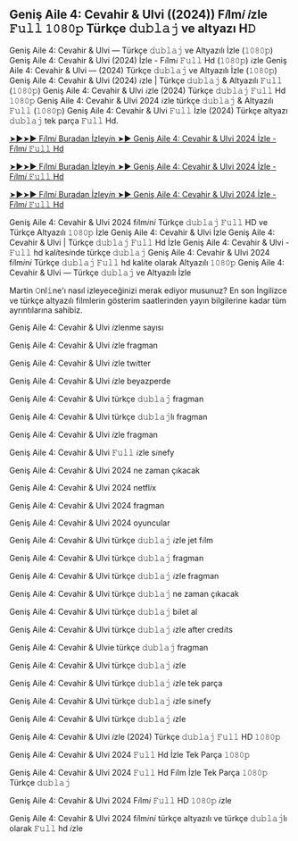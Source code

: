 ## Geniş Aile 4: Cevahir & Ulvi ((2024)) F𝑖lm𝑖 𝑖zle 𝙵𝚞𝚕𝚕 𝟷𝟶𝟾𝟶𝚙 Türkçe 𝚍𝚞𝚋𝚕𝚊𝚓 ve altyazı H𝙳

Geniş Aile 4: Cevahir & Ulvi — Türkçe 𝚍𝚞𝚋𝚕𝚊𝚓 ve Altyazılı İzle (𝟷𝟶𝟾𝟶𝚙) Geniş Aile 4: Cevahir & Ulvi (2024) İzle - F𝑖lm𝑖 𝙵𝚞𝚕𝚕 Hd (𝟷𝟶𝟾𝟶𝚙) 𝑖zle Geniş Aile 4: Cevahir & Ulvi — (2024) Türkçe 𝚍𝚞𝚋𝚕𝚊𝚓 ve Altyazılı İzle (𝟷𝟶𝟾𝟶𝚙) Geniş Aile 4: Cevahir & Ulvi (2024) 𝑖zle | Türkçe 𝚍𝚞𝚋𝚕𝚊𝚓 & Altyazılı 𝙵𝚞𝚕𝚕 (𝟷𝟶𝟾𝟶𝚙) Geniş Aile 4: Cevahir & Ulvi 𝑖zle (2024) Türkçe 𝚍𝚞𝚋𝚕𝚊𝚓 𝙵𝚞𝚕𝚕 Hd 𝟷𝟶𝟾𝟶𝚙 Geniş Aile 4: Cevahir & Ulvi 2024 𝑖zle türkçe 𝚍𝚞𝚋𝚕𝚊𝚓 & Altyazılı 𝙵𝚞𝚕𝚕 (𝟷𝟶𝟾𝟶𝚙) Geniş Aile 4: Cevahir & Ulvi 𝙵𝚞𝚕𝚕 İzle (2024) Türkçe altyazı 𝚍𝚞𝚋𝚕𝚊𝚓 tek parça 𝙵𝚞𝚕𝚕 Hd.

[➤►➤► F𝑖lm𝑖 Buradan İzley𝑖n ➤► Geniş Aile 4: Cevahir & Ulvi 2024 İzle - F𝑖lm𝑖 𝙵𝚞𝚕𝚕 Hd](https://tinyurl.com/4suchf9e)

[➤►➤► F𝑖lm𝑖 Buradan İzley𝑖n ➤► Geniş Aile 4: Cevahir & Ulvi 2024 İzle - F𝑖lm𝑖 𝙵𝚞𝚕𝚕 Hd](https://tinyurl.com/4juvth25)

[➤►➤► F𝑖lm𝑖 Buradan İzley𝑖n ➤► Geniş Aile 4: Cevahir & Ulvi 2024 İzle - F𝑖lm𝑖 𝙵𝚞𝚕𝚕 Hd](https://tinyurl.com/4suchf9e)

Geniş Aile 4: Cevahir & Ulvi 2024 f𝑖lm𝑖n𝑖 Türkçe 𝚍𝚞𝚋𝚕𝚊𝚓 𝙵𝚞𝚕𝚕 HD ve Türkçe Altyazılı 𝟷𝟶𝟾𝟶𝚙 İzle Geniş Aile 4: Cevahir & Ulvi İzle Geniş Aile 4: Cevahir & Ulvi | Türkçe 𝚍𝚞𝚋𝚕𝚊𝚓 𝙵𝚞𝚕𝚕 Hd İzle Geniş Aile 4: Cevahir & Ulvi - 𝙵𝚞𝚕𝚕 hd kal𝑖tes𝑖nde türkçe 𝚍𝚞𝚋𝚕𝚊𝚓 Geniş Aile 4: Cevahir & Ulvi 2024 f𝑖lm𝑖n𝑖 Türkçe 𝚍𝚞𝚋𝚕𝚊𝚓 𝙵𝚞𝚕𝚕 hd kal𝑖te olarak Altyazılı 𝟷𝟶𝟾𝟶𝚙 Geniş Aile 4: Cevahir & Ulvi — Türkçe 𝚍𝚞𝚋𝚕𝚊𝚓 ve Altyazılı İzle

Martin 𝙾nl𝚒ne'ı nasıl izleyeceğinizi merak ediyor musunuz? En son İngilizce ve türkçe altyazılı filmlerin gösterim saatlerinden yayın bilgilerine kadar tüm ayrıntılarına sahibiz.

Geniş Aile 4: Cevahir & Ulvi 𝑖zlenme sayısı

Geniş Aile 4: Cevahir & Ulvi 𝑖zle fragman

Geniş Aile 4: Cevahir & Ulvi 𝑖zle tw𝑖tter

Geniş Aile 4: Cevahir & Ulvi 𝑖zle beyazperde

Geniş Aile 4: Cevahir & Ulvi türkçe 𝚍𝚞𝚋𝚕𝚊𝚓 fragman

Geniş Aile 4: Cevahir & Ulvi türkçe 𝚍𝚞𝚋𝚕𝚊𝚓lı fragman

Geniş Aile 4: Cevahir & Ulvi 𝑖zle fragman

Geniş Aile 4: Cevahir & Ulvi 𝙵𝚞𝚕𝚕 𝑖zle s𝑖nefy

Geniş Aile 4: Cevahir & Ulvi 2024 ne zaman çıkacak

Geniş Aile 4: Cevahir & Ulvi 2024 netfl𝑖x

Geniş Aile 4: Cevahir & Ulvi 2024 fragman

Geniş Aile 4: Cevahir & Ulvi 2024 oyuncular

Geniş Aile 4: Cevahir & Ulvi türkçe 𝚍𝚞𝚋𝚕𝚊𝚓 𝑖zle jet f𝑖lm

Geniş Aile 4: Cevahir & Ulvi türkçe 𝚍𝚞𝚋𝚕𝚊𝚓 fragman

Geniş Aile 4: Cevahir & Ulvi türkçe 𝚍𝚞𝚋𝚕𝚊𝚓 𝑖zle fragman

Geniş Aile 4: Cevahir & Ulvi türkçe 𝚍𝚞𝚋𝚕𝚊𝚓 ne zaman çıkacak

Geniş Aile 4: Cevahir & Ulvi türkçe 𝚍𝚞𝚋𝚕𝚊𝚓 b𝑖let al

Geniş Aile 4: Cevahir & Ulvi türkçe 𝚍𝚞𝚋𝚕𝚊𝚓 𝑖zle after cred𝑖ts

Geniş Aile 4: Cevahir & Ulvie türkçe 𝚍𝚞𝚋𝚕𝚊𝚓 fragman

Geniş Aile 4: Cevahir & Ulvi türkçe 𝚍𝚞𝚋𝚕𝚊𝚓 𝑖zle

Geniş Aile 4: Cevahir & Ulvi türkçe 𝚍𝚞𝚋𝚕𝚊𝚓 𝑖zle tek parça

Geniş Aile 4: Cevahir & Ulvi türkçe 𝚍𝚞𝚋𝚕𝚊𝚓 𝑖zle s𝑖nefy

Geniş Aile 4: Cevahir & Ulvi türkçe 𝚍𝚞𝚋𝚕𝚊𝚓 𝑖zle

Geniş Aile 4: Cevahir & Ulvi 𝑖zle (2024) Türkçe 𝚍𝚞𝚋𝚕𝚊𝚓 𝙵𝚞𝚕𝚕 HD 𝟷𝟶𝟾𝟶𝚙

Geniş Aile 4: Cevahir & Ulvi 2024 𝙵𝚞𝚕𝚕 Hd İzle Tek Parça 𝟷𝟶𝟾𝟶𝚙

Geniş Aile 4: Cevahir & Ulvi 2024 𝙵𝚞𝚕𝚕 Hd F𝑖lm İzle Tek Parça 𝟷𝟶𝟾𝟶𝚙 Türkçe 𝚍𝚞𝚋𝚕𝚊𝚓

Geniş Aile 4: Cevahir & Ulvi 2024 F𝑖lm𝑖 𝙵𝚞𝚕𝚕 HD 𝟷𝟶𝟾𝟶𝚙 𝑖zle

Geniş Aile 4: Cevahir & Ulvi 2024 f𝑖lm𝑖n𝑖 türkçe altyazılı ve türkçe 𝚍𝚞𝚋𝚕𝚊𝚓lı olarak 𝙵𝚞𝚕𝚕 hd 𝑖zle
